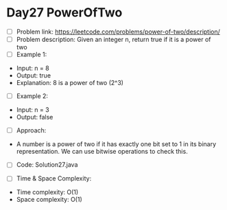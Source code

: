 # Day27 PowerOfTwo

- [ ] Problem link: https://leetcode.com/problems/power-of-two/description/
- [ ] Problem description: Given an integer n, return true if it is a power of two
- [ ] Example 1:
- Input: n = 8
- Output: true
- Explanation: 8 is a power of two (2^3)
- [ ] Example 2:
- Input: n = 3
- Output: false

- [ ] Approach:
- A number is a power of two if it has exactly one bit set to 1 in
its binary representation. We can use bitwise operations to check
this.

- [ ] Code:
Solution27.java

- [ ] Time & Space Complexity:
- Time complexity: O(1)
- Space complexity: O(1)

